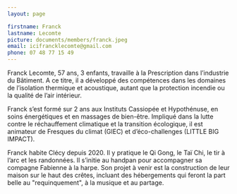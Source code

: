 ```yaml
---
layout: page

firstname: Franck
lastname: Lecomte
picture: documents/members/franck.jpeg
email: icifrancklecomte@gmail.com
phone: 07 48 77 15 49
---
```


Franck Lecomte, 57 ans, 3 enfants, travaille à la Prescription dans l’industrie du Bâtiment.
A ce titre, il a développé des compétences dans les domaines de l’isolation thermique et acoustique, autant que la protection incendie ou la qualité de l’air intérieur. 

Franck s’est formé sur 2 ans aux Instituts Cassiopée et Hypothénuse, en soins énergétiques et en massages de bien-être. 
Impliqué dans la lutte contre le réchauffement climatique et la transition écologique, il est animateur de Fresques du climat (GIEC) et d’éco-challenges (LITTLE BIG IMPACT).

Franck habite Clécy depuis 2020.
Il y pratique le Qi Gong, le Taï Chi, le tir à l’arc et les randonnées. Il s’initie au handpan pour accompagner sa compagne Fabienne à la harpe.
Son projet à venir est la construction de leur maison sur le haut des crêtes, incluant des hébergements qui feront la part belle au "requinquement", à la musique et au partage.
